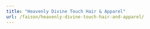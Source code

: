 ```yaml
---
title: "Heavenly Divine Touch Hair & Apparel"
url: /faison/heavenly-divine-touch-hair-and-apparel/
---
```

